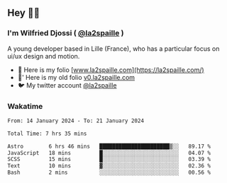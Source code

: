 ## Hey 👋🏾
### I'm Wilfried Djossi ( <a href="https://twitter.com/la2spaille/" target="_blank">@la2spaille</a> )
A young developer based in Lille (France), who has a particular focus on ui/ux design and motion.

- 🎨 Here is my folio [www.la2spaille.com](https://la2spaille.com/)
- 🎨' Here is my old folio [v0.la2spaille.com](https://v0.la2spaille.com/)
- 🐦 My twitter account [@la2spaille](https://twitter.com/la2spaille/)

### Wakatime
<!--START_SECTION:waka-->

```txt
From: 14 January 2024 - To: 21 January 2024

Total Time: 7 hrs 35 mins

Astro        6 hrs 46 mins   ██████████████████████▒░░   89.17 %
JavaScript   18 mins         █░░░░░░░░░░░░░░░░░░░░░░░░   04.07 %
SCSS         15 mins         █░░░░░░░░░░░░░░░░░░░░░░░░   03.39 %
Text         10 mins         ▓░░░░░░░░░░░░░░░░░░░░░░░░   02.36 %
Bash         2 mins          ░░░░░░░░░░░░░░░░░░░░░░░░░   00.56 %
```

<!--END_SECTION:waka-->
<!--
**la2spaille/la2spaille** is a ✨ _special_ ✨ repository because its `README.md` (this file) appears on your GitHub profile.

Here are some ideas to get you started:

- 🔭 I’m currently working on ...
- 🌱 I’m currently learning ...
- 👯 I’m looking to collaborate on ...
- 🤔 I’m looking for help with ...
- 💬 Ask me about ...
- 📫 How to reach me: ...
- 😄 Pronouns: ...
- ⚡ Fun fact: ...
-->
